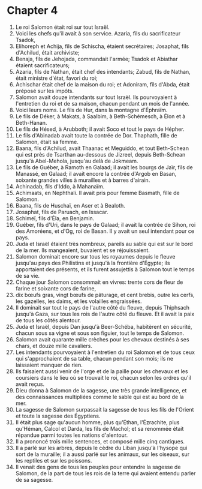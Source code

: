 # Chapter 4

1. Le roi Salomon était roi sur tout Israël.
2. Voici les chefs qu'il avait à son service. Azaria, fils du sacrificateur Tsadok,
3. Elihoreph et Achija, fils de Schischa, étaient secrétaires; Josaphat, fils d'Achilud, était archiviste;
4. Benaja, fils de Jehojada, commandait l'armée; Tsadok et Abiathar étaient sacrificateurs;
5. Azaria, fils de Nathan, était chef des intendants; Zabud, fils de Nathan, était ministre d'état, favori du roi;
6. Achischar était chef de la maison du roi; et Adoniram, fils d'Abda, était préposé sur les impôts.
7. Salomon avait douze intendants sur tout Israël. Ils pourvoyaient à l'entretien du roi et de sa maison, chacun pendant un mois de l'année.
8. Voici leurs noms. Le fils de Hur, dans la montagne d'Éphraïm.
9. Le fils de Déker, à Makats, à Saalbim, à Beth-Schémesch, à Élon et à Beth-Hanan.
10. Le fils de Hésed, à Arubboth; il avait Soco et tout le pays de Hépher.
11. Le fils d'Abinadab avait toute la contrée de Dor. Thaphath, fille de Salomon, était sa femme.
12. Baana, fils d'Achilud, avait Thaanac et Meguiddo, et tout Beth-Schean qui est près de Tsarthan au-dessous de Jizreel, depuis Beth-Schean jusqu'à Abel-Mehola, jusqu'au delà de Jokmeam.
13. Le fils de Guéber, à Ramoth en Galaad; il avait les bourgs de Jaïr, fils de Manassé, en Galaad; il avait encore la contrée d'Argob en Basan, soixante grandes villes à murailles et à barres d'airain.
14. Achinadab, fils d'Iddo, à Mahanaïm.
15. Achimaats, en Nephthali. Il avait pris pour femme Basmath, fille de Salomon.
16. Baana, fils de Huschaï, en Aser et à Bealoth.
17. Josaphat, fils de Paruach, en Issacar.
18. Schimeï, fils d'Éla, en Benjamin.
19. Guéber, fils d'Uri, dans le pays de Galaad; il avait la contrée de Sihon, roi des Amoréens, et d'Og, roi de Basan. Il y avait un seul intendant pour ce pays.
20. Juda et Israël étaient très nombreux, pareils au sable qui est sur le bord de la mer. Ils mangeaient, buvaient et se réjouissaient.
21. Salomon dominait encore sur tous les royaumes depuis le fleuve jusqu'au pays des Philistins et jusqu'à la frontière d'Égypte; ils apportaient des présents, et ils furent assujettis à Salomon tout le temps de sa vie.
22. Chaque jour Salomon consommait en vivres: trente cors de fleur de farine et soixante cors de farine,
23. dix bœufs gras, vingt bœufs de pâturage, et cent brebis, outre les cerfs, les gazelles, les daims, et les volailles engraissées.
24. Il dominait sur tout le pays de l'autre côté du fleuve, depuis Thiphsach jusqu'à Gaza, sur tous les rois de l'autre côté du fleuve. Et il avait la paix de tous les côtés alentour.
25. Juda et Israël, depuis Dan jusqu'à Beer-Schéba, habitèrent en sécurité, chacun sous sa vigne et sous son figuier, tout le temps de Salomon.
26. Salomon avait quarante mille crèches pour les chevaux destinés à ses chars, et douze mille cavaliers.
27. Les intendants pourvoyaient à l'entretien du roi Salomon et de tous ceux qui s'approchaient de sa table, chacun pendant son mois; ils ne laissaient manquer de rien.
28. Ils faisaient aussi venir de l'orge et de la paille pour les chevaux et les coursiers dans le lieu où se trouvait le roi, chacun selon les ordres qu'il avait reçus.
29. Dieu donna à Salomon de la sagesse, une très grande intelligence, et des connaissances multipliées comme le sable qui est au bord de la mer.
30. La sagesse de Salomon surpassait la sagesse de tous les fils de l'Orient et toute la sagesse des Égyptiens.
31. Il était plus sage qu'aucun homme, plus qu'Éthan, l'Ézrachite, plus qu'Héman, Calcol et Darda, les fils de Machol; et sa renommée était répandue parmi toutes les nations d'alentour.
32. Il a prononcé trois mille sentences, et composé mille cinq cantiques.
33. Il a parlé sur les arbres, depuis le cèdre du Liban jusqu'à l'hysope qui sort de la muraille; il a aussi parlé sur les animaux, sur les oiseaux, sur les reptiles et sur les poissons.
34. Il venait des gens de tous les peuples pour entendre la sagesse de Salomon, de la part de tous les rois de la terre qui avaient entendu parler de sa sagesse.

